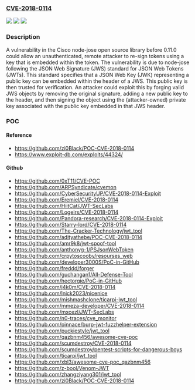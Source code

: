 ### [CVE-2018-0114](https://cve.mitre.org/cgi-bin/cvename.cgi?name=CVE-2018-0114)
![](https://img.shields.io/static/v1?label=Product&message=Node-jose%20Library&color=blue)
![](https://img.shields.io/static/v1?label=Version&message=n%2Fa&color=blue)
![](https://img.shields.io/static/v1?label=Vulnerability&message=CWE-347&color=brighgreen)

### Description

A vulnerability in the Cisco node-jose open source library before 0.11.0 could allow an unauthenticated, remote attacker to re-sign tokens using a key that is embedded within the token. The vulnerability is due to node-jose following the JSON Web Signature (JWS) standard for JSON Web Tokens (JWTs). This standard specifies that a JSON Web Key (JWK) representing a public key can be embedded within the header of a JWS. This public key is then trusted for verification. An attacker could exploit this by forging valid JWS objects by removing the original signature, adding a new public key to the header, and then signing the object using the (attacker-owned) private key associated with the public key embedded in that JWS header.

### POC

#### Reference
- https://github.com/zi0Black/POC-CVE-2018-0114
- https://www.exploit-db.com/exploits/44324/

#### Github
- https://github.com/0xT11/CVE-POC
- https://github.com/ARPSyndicate/cvemon
- https://github.com/CyberSecurityUP/CVE-2018-0114-Exploit
- https://github.com/Eremiel/CVE-2018-0114
- https://github.com/HiitCat/JWT-SecLabs
- https://github.com/Logeirs/CVE-2018-0114
- https://github.com/Pandora-research/CVE-2018-0114-Exploit
- https://github.com/Starry-lord/CVE-2018-0114
- https://github.com/The-Cracker-Technology/jwt_tool
- https://github.com/adityathebe/POC-CVE-2018-0114
- https://github.com/amr9k8/jwt-spoof-tool
- https://github.com/anthonyg-1/PSJsonWebToken
- https://github.com/crpytoscooby/resourses_web
- https://github.com/developer3000S/PoC-in-GitHub
- https://github.com/freddd/forger
- https://github.com/guchangan1/All-Defense-Tool
- https://github.com/hectorgie/PoC-in-GitHub
- https://github.com/j4k0m/CVE-2018-0114
- https://github.com/lnick2023/nicenice
- https://github.com/mishmashclone/ticarpi-jwt_tool
- https://github.com/mmeza-developer/CVE-2018-0114
- https://github.com/mxcezl/JWT-SecLabs
- https://github.com/n0-traces/cve_monitor
- https://github.com/pinnace/burp-jwt-fuzzhelper-extension
- https://github.com/puckiestyle/jwt_tool
- https://github.com/qazbnm456/awesome-cve-poc
- https://github.com/scumdestroy/CVE-2018-0114
- https://github.com/scumdestroy/pentest-scripts-for-dangerous-boys
- https://github.com/ticarpi/jwt_tool
- https://github.com/xbl3/awesome-cve-poc_qazbnm456
- https://github.com/z-bool/Venom-JWT
- https://github.com/zhangziyang301/jwt_tool
- https://github.com/zi0Black/POC-CVE-2018-0114

